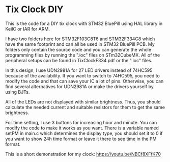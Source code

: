 # Tix Clock DIY

This is the code for a DIY tix clock with STM32 BluePill using HAL library in KeilC or IAR for ARM.

I have two folders here for STM32F103C8T6 and STM32F334C8 which have the same footprint and can all be used in STM32 BluePill PCB. My folders only contain the source code and you can generate the whole programming files by running the ".ioc" files on STm32CubeMX. All of the peripheral setups can be found in TixClockF334.pdf or the ".ioc" files.

In this design, I use UDN2981A for 27 LED drivers instead of 74HC595 because of the availability. If you want to switch to 74HC595, you need to modify the code and that can save your IC a lot of pins. Otherwise, you can find several alternatives for UDN2981A or make the drivers yourself by using BJTs. 

All of the LEDs are not displayed with similar brightness. Thus, you should calculate the needed current and suitable resistors for them to get the same brightness.

For time setting, I use 3 buttons for increasing hour and minute. You can modify the code to make it works as you want. There is a variable named setPM in main.c which determines the display type, you should set it to 0 if you want to show 24h time format or leave it there to see time in the PM format.

This is a short demonstration for my clock: https://youtu.be/NBCf8XFfK70
